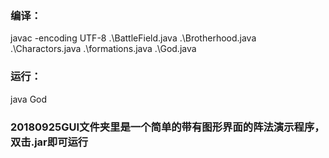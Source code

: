 ### 编译： <br>
javac -encoding UTF-8 .\BattleField.java .\Brotherhood.java .\Charactors.java .\formations.java .\God.java
### 运行： <br>
java God
### 20180925GUI文件夹里是一个简单的带有图形界面的阵法演示程序，双击.jar即可运行

